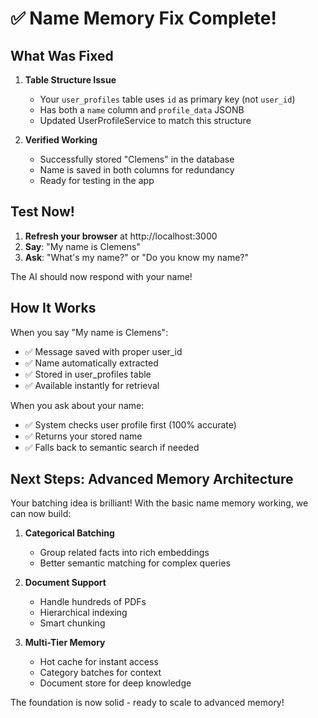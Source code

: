 # ✅ Name Memory Fix Complete!

## What Was Fixed

1. **Table Structure Issue**
   - Your `user_profiles` table uses `id` as primary key (not `user_id`)
   - Has both a `name` column and `profile_data` JSONB
   - Updated UserProfileService to match this structure

2. **Verified Working**
   - Successfully stored "Clemens" in the database
   - Name is saved in both columns for redundancy
   - Ready for testing in the app

## Test Now!

1. **Refresh your browser** at http://localhost:3000
2. **Say**: "My name is Clemens"
3. **Ask**: "What's my name?" or "Do you know my name?"

The AI should now respond with your name!

## How It Works

When you say "My name is Clemens":
- ✅ Message saved with proper user_id
- ✅ Name automatically extracted
- ✅ Stored in user_profiles table
- ✅ Available instantly for retrieval

When you ask about your name:
- ✅ System checks user profile first (100% accurate)
- ✅ Returns your stored name
- ✅ Falls back to semantic search if needed

## Next Steps: Advanced Memory Architecture

Your batching idea is brilliant! With the basic name memory working, we can now build:

1. **Categorical Batching**
   - Group related facts into rich embeddings
   - Better semantic matching for complex queries

2. **Document Support**
   - Handle hundreds of PDFs
   - Hierarchical indexing
   - Smart chunking

3. **Multi-Tier Memory**
   - Hot cache for instant access
   - Category batches for context
   - Document store for deep knowledge

The foundation is now solid - ready to scale to advanced memory!